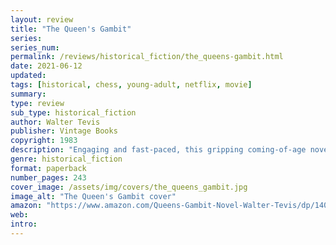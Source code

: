 ```yaml
---
layout: review
title: "The Queen's Gambit"
series:
series_num:
permalink: /reviews/historical_fiction/the_queens-gambit.html
date: 2021-06-12
updated: 
tags: [historical, chess, young-adult, netflix, movie]
summary: 
type: review
sub_type: historical_fiction
author: Walter Tevis
publisher: Vintage Books
copyright: 1983
description: "Engaging and fast-paced, this gripping coming-of-age novel of chess, feminism, and addiction speeds to a conclusion as elegant and satisfying as a mate in four. Now a highly acclaimed Netflix series."
genre: historical_fiction
format: paperback
number_pages: 243
cover_image: /assets/img/covers/the_queens_gambit.jpg
image_alt: "The Queen's Gambit cover"
amazon: "https://www.amazon.com/Queens-Gambit-Novel-Walter-Tevis/dp/1400030609/ref=sr_1_1?crid=1RJ59Q9C3HL89&dchild=1&keywords=the+queens+gambit&qid=1623614054&s=books&sprefix=the+queen%2Cstripbooks%2C186&sr=1-1"
web: 
intro: 
---
```

